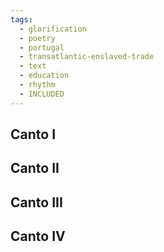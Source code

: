 ```yaml
---
tags:
  - glorification
  - poetry
  - portugal
  - transatlantic-enslaved-trade
  - text
  - education
  - rhythm
  - INCLUDED
---
```

## Canto I

## Canto II

## Canto III

## Canto IV

